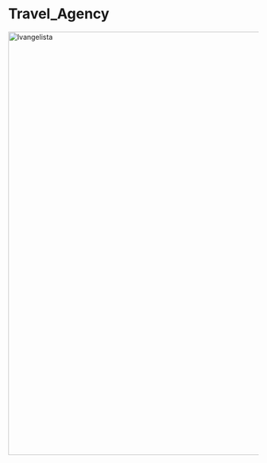 # Travel_Agency

<img width="850" alt="Ivangelista" src="https://user-images.githubusercontent.com/74892817/112683359-d0182e80-8e47-11eb-83fb-aa0e661b14ae.png">
